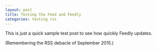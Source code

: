 ```yaml
---
layout: post
title: Testing the Feed and Feedly
categories: testing rss
---
```

This is just a quick sample test post to see how quickly Feedly updates.

(Remembering the RSS debacle of September 2015.)
